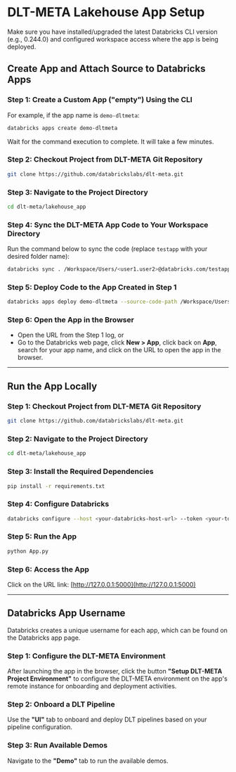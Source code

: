 # DLT-META Lakehouse App Setup

Make sure you have installed/upgraded the latest Databricks CLI version (e.g., 0.244.0) and configured workspace access where the app is being deployed.

## Create App and Attach Source to Databricks Apps

### Step 1: Create a Custom App ("empty") Using the CLI
For example, if the app name is `demo-dltmeta`:
```bash
databricks apps create demo-dltmeta
```
Wait for the command execution to complete. It will take a few minutes.

### Step 2: Checkout Project from DLT-META Git Repository
```bash
git clone https://github.com/databrickslabs/dlt-meta.git
```

### Step 3: Navigate to the Project Directory
```bash
cd dlt-meta/lakehouse_app
```

### Step 4: Sync the DLT-META App Code to Your Workspace Directory
Run the command below to sync the code (replace `testapp` with your desired folder name):
```bash
databricks sync . /Workspace/Users/<user1.user2>@databricks.com/testapp
```

### Step 5: Deploy Code to the App Created in Step 1
```bash
databricks apps deploy demo-dltmeta --source-code-path /Workspace/Users/<user1.user2>@databricks.com/testapp
```

### Step 6: Open the App in the Browser
- Open the URL from the Step 1 log, or
- Go to the Databricks web page, click **New > App**, click back on **App**, search for your app name, and click on the URL to open the app in the browser.

---

## Run the App Locally

### Step 1: Checkout Project from DLT-META Git Repository
```bash
git clone https://github.com/databrickslabs/dlt-meta.git
```

### Step 2: Navigate to the Project Directory
```bash
cd dlt-meta/lakehouse_app
```

### Step 3: Install the Required Dependencies
```bash
pip install -r requirements.txt
```

### Step 4: Configure Databricks
```bash
databricks configure --host <your-databricks-host-url> --token <your-token>
```

### Step 5: Run the App
```bash
python App.py
```

### Step 6: Access the App
Click on the URL link: [http://127.0.0.1:5000](http://127.0.0.1:5000)

---

## Databricks App Username

Databricks creates a unique username for each app, which can be found on the Databricks app page.

### Step 1: Configure the DLT-META Environment
After launching the app in the browser, click the button **"Setup DLT-META Project Environment"** to configure the DLT-META environment on the app's remote instance for onboarding and deployment activities.

### Step 2: Onboard a DLT Pipeline
Use the **"UI"** tab to onboard and deploy DLT pipelines based on your pipeline configuration.

### Step 3: Run Available Demos
Navigate to the **"Demo"** tab to run the available demos.
